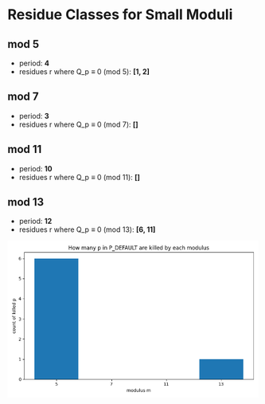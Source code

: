 # Residue Classes for Small Moduli

## mod 5
- period: **4**
- residues r where Q_p ≡ 0 (mod 5): **[1, 2]**

## mod 7
- period: **3**
- residues r where Q_p ≡ 0 (mod 7): **[]**

## mod 11
- period: **10**
- residues r where Q_p ≡ 0 (mod 11): **[]**

## mod 13
- period: **12**
- residues r where Q_p ≡ 0 (mod 13): **[6, 11]**


![Killed counts](killer_counts.png)
